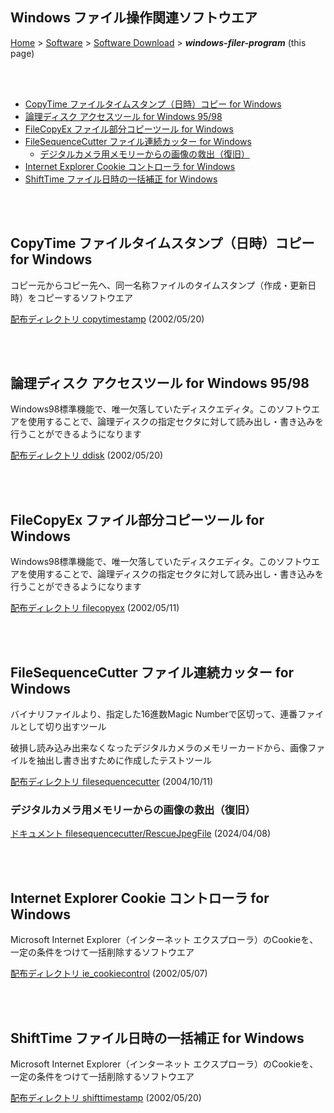 ## Windows ファイル操作関連ソフトウエア <!-- omit in toc -->

[Home](https://oasis3855.github.io/webpage/) > [Software](https://oasis3855.github.io/webpage/software/index.html) > [Software Download](https://oasis3855.github.io/webpage/software/software-download.html) > ***windows-filer-program*** (this page)

<br />
<br />

- [CopyTime ファイルタイムスタンプ（日時）コピー for Windows](#copytime-ファイルタイムスタンプ日時コピー-for-windows)
- [論理ディスク アクセスツール for Windows 95/98](#論理ディスク-アクセスツール-for-windows-9598)
- [FileCopyEx ファイル部分コピーツール for Windows](#filecopyex-ファイル部分コピーツール-for-windows)
- [FileSequenceCutter ファイル連続カッター for Windows](#filesequencecutter-ファイル連続カッター-for-windows)
  - [デジタルカメラ用メモリーからの画像の救出（復旧）](#デジタルカメラ用メモリーからの画像の救出復旧)
- [Internet Explorer Cookie コントローラ for Windows](#internet-explorer-cookie-コントローラ-for-windows)
- [ShiftTime ファイル日時の一括補正 for Windows](#shifttime-ファイル日時の一括補正-for-windows)


<br />
<br />

## CopyTime ファイルタイムスタンプ（日時）コピー for Windows

コピー元からコピー先へ、同一名称ファイルのタイムスタンプ（作成・更新日時）をコピーするソフトウエア

[配布ディレクトリ copytimestamp](copytimestamp/README.md) (2002/05/20)


<br />
<br />

## 論理ディスク アクセスツール for Windows 95/98

Windows98標準機能で、唯一欠落していたディスクエディタ。このソフトウエアを使用することで、論理ディスクの指定セクタに対して読み出し・書き込みを行うことができるようになります

[配布ディレクトリ ddisk](ddisk/README.md) (2002/05/20)

<br />
<br />

## FileCopyEx ファイル部分コピーツール for Windows

Windows98標準機能で、唯一欠落していたディスクエディタ。このソフトウエアを使用することで、論理ディスクの指定セクタに対して読み出し・書き込みを行うことができるようになります

[配布ディレクトリ filecopyex](filecopyex/README.md) (2002/05/11)

<br />
<br />

## FileSequenceCutter ファイル連続カッター for Windows

バイナリファイルより、指定した16進数Magic Numberで区切って、連番ファイルとして切り出すツール

破損し読み込み出来なくなったデジタルカメラのメモリーカードから、画像ファイルを抽出し書き出すために作成したテストツール

[配布ディレクトリ filesequencecutter](filesequencecutter/README.md) (2004/10/11)

### デジタルカメラ用メモリーからの画像の救出（復旧）

[ドキュメント filesequencecutter/RescueJpegFile](filesequencecutter/RescueJpegFile.md) (2024/04/08)

<br />
<br />

## Internet Explorer Cookie コントローラ for Windows

Microsoft Internet Explorer（インターネット エクスプローラ）のCookieを、一定の条件をつけて一括削除するソフトウエア

[配布ディレクトリ ie_cookiecontrol](ie_cookiecontrol/README.md) (2002/05/07)

<br />
<br />

## ShiftTime ファイル日時の一括補正 for Windows

Microsoft Internet Explorer（インターネット エクスプローラ）のCookieを、一定の条件をつけて一括削除するソフトウエア

[配布ディレクトリ shifttimestamp](shifttimestamp/README.md) (2002/05/20)

<br />
<br />

